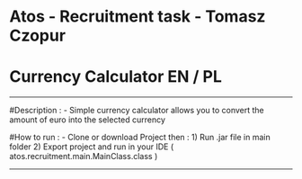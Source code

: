 # Atos - Recruitment task - Tomasz Czopur
# Currency Calculator EN / PL

- - - - - - - - - - - - - - - - - - - - - - - - - - - - - - - - - - - - - - - - - - - - - - - -

#Description :
	- Simple currency calculator allows you to convert the amount of euro into the selected currency

#How to run :
	- Clone or download Project then :
		1) Run .jar file in main folder
		2) Export project and run in your IDE ( atos.recruitment.main.MainClass.class )

- - - - - - - - - - - - - - - - - - - - - - - - - - - - - - - - - - - - - - - - - - - - - - - -